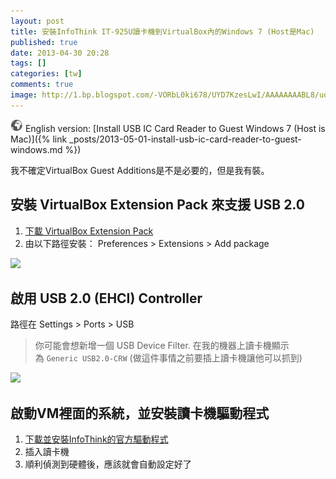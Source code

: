 ```yaml
---
layout: post
title: 安裝InfoThink IT-925U讀卡機到VirtualBox內的Windows 7 (Host是Mac)
published: true
date: 2013-04-30 20:28
tags: []
categories: [tw]
comments: true
image: http://1.bp.blogspot.com/-VORbL0ki678/UYD7KzesLwI/AAAAAAAABL8/uqu_xnLansM/s1600/install_extensions.png
---
```


![](/images/world.png) English version: [Install USB IC Card Reader to Guest Windows 7 (Host is Mac)]({% link _posts/2013-05-01-install-usb-ic-card-reader-to-guest-windows.md %})

我不確定VirtualBox Guest Additions是不是必要的，但是我有裝。


## 安裝 VirtualBox Extension Pack 來支援 USB 2.0

1. [下載 VirtualBox Extension Pack][1]
2. 由以下路徑安裝： Preferences > Extensions > Add package

[![][2]][3]



## 啟用 USB 2.0 (EHCI) Controller


路徑在 Settings > Ports > USB


> 你可能會想新增一個 USB Device Filter. 在我的機器上讀卡機顯示為 `Generic USB2.0-CRW` (做這件事情之前要插上讀卡機讓他可以抓到)
>



[![][4]][5]


## 啟動VM裡面的系統，並安裝讀卡機驅動程式



1. [下載並安裝InfoThink的官方驅動程式][6]
2. 插入讀卡機
3. 順利偵測到硬體後，應該就會自動設定好了



[1]: https://www.virtualbox.org/wiki/Downloads
[2]: http://1.bp.blogspot.com/-VORbL0ki678/UYD7KzesLwI/AAAAAAAABL8/uqu_xnLansM/s640/install_extensions.png
[3]: http://1.bp.blogspot.com/-VORbL0ki678/UYD7KzesLwI/AAAAAAAABL8/uqu_xnLansM/s1600/install_extensions.png
[4]: http://1.bp.blogspot.com/-UAn2Zl0ue8s/UYD7Gua60QI/AAAAAAAABL0/UYBA-m0NkCs/s640/enable_usb_2.png
[5]: http://1.bp.blogspot.com/-UAn2Zl0ue8s/UYD7Gua60QI/AAAAAAAABL0/UYBA-m0NkCs/s1600/enable_usb_2.png
[6]: http://www.ittec.com.tw/download.htm
